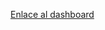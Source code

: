 
[Enlace al dashboard](https://app.powerbi.com/view?r=eyJrIjoiYWIwMzhhNjYtZTVmMi00MzczLTkyNDMtN2QwNWFlM2YyYTJmIiwidCI6IjY3NTUzNjQ1LTBkYjMtNDQ4MC1iMTI3LTZmODE5YTc5ZTM2NyIsImMiOjR9 "Enlace al dashboard")

